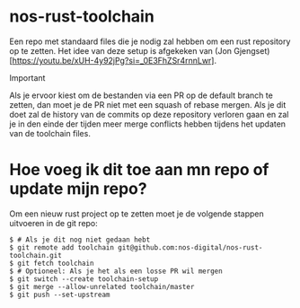 # nos-rust-toolchain
Een repo met standaard files die je nodig zal hebben om een rust repository op te zetten.
Het idee van deze setup is afgekeken van (Jon Gjengset)[https://youtu.be/xUH-4y92jPg?si=_0E3FhZSr4rnnLwr].

> [!IMPORTANT]
> Als je ervoor kiest om de bestanden via een PR op de default branch te zetten, dan moet je de PR niet met een squash of rebase mergen. Als je dit doet zal de history van de commits op deze repository verloren gaan en zal je in den einde der tijden meer merge conflicts hebben tijdens het updaten van de toolchain files.

# Hoe voeg ik dit toe aan mn repo of update mijn repo?
Om een nieuw rust project op te zetten moet je de volgende stappen uitvoeren in de git repo:
```shell
$ # Als je dit nog niet gedaan hebt
$ git remote add toolchain git@github.com:nos-digital/nos-rust-toolchain.git
$ git fetch toolchain
$ # Optioneel: Als je het als een losse PR wil mergen
$ git switch --create toolchain-setup
$ git merge --allow-unrelated toolchain/master
$ git push --set-upstream
```
